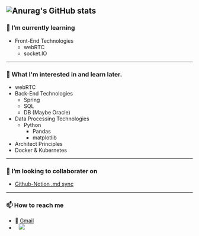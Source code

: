 ![Anurag's GitHub stats](https://github-readme-stats.vercel.app/api?username=back1ash&theme=dark&show_icons=true)
---

### 🌱 I’m currently learning

- Front-End Technologies
  - webRTC
  - socket.IO
---

### 🤔 What I'm interested in and learn later.

- webRTC
- Back-End Technologies
  - Spring
  - SQL
  - DB (Maybe Oracle)
- Data Processing Technologies
  - Python
    - Pandas
    - matplotlib
- Architect Principles
- Docker & Kubernetes

---

### 👯 I’m looking to collaborater on

- [Github-Notion .md sync](https://back1ash.notion.site/Notion-Github-MD-4896a6fd83f14bd48e53133fe9a231d2)

---

### 📫 How to reach me

- 📩 [Gmail](Mailto:teamforhj@gmail.com)
- <a href="https://www.instagram.com/give_a_tooth/">
      <img 
          src="http://img.shields.io/badge/222222?style=flat&logo=Instagram&link=https://www.instagram.com/give_a_tooth/"
          style="height : auto; margin-left : 10px; margin-right : 10px;"/>
  </a>
